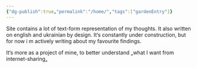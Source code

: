 ```yaml
---
{"dg-publish":true,"permalink":"/home/","tags":["gardenEntry"]}
---
```



Site contains a lot of text-form representation of my thoughts. It also written on english and ukrainian by design. It‘s constantly under construction, but for now i m actively writing about my favourite findings.

It‘s more as a project of mine, to better understand „what I want from internet-sharing„
